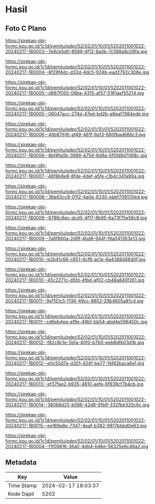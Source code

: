 # Hasil

## Foto C Plano

https://sirekap-obj-formc.kpu.go.id/1c1d/pemilu/pdpr/52/02/01/10/01/5202011001022-20240217-180003--7e9cb5d0-8589-4f12-8a0b-7c588a8c08fa.jpg

https://sirekap-obj-formc.kpu.go.id/1c1d/pemilu/pdpr/52/02/01/10/01/5202011001022-20240217-180004--6f29f4dc-d33d-4dc5-924b-ead2792c308e.jpg

https://sirekap-obj-formc.kpu.go.id/1c1d/pemilu/pdpr/52/02/01/10/01/5202011001022-20240217-180005--d887f055-06be-4315-af57-5161aef55214.jpg

https://sirekap-obj-formc.kpu.go.id/1c1d/pemilu/pdpr/52/02/01/10/01/5202011001022-20240217-180005--06047acc-274d-47ed-bd2b-a8eaf7984ede.jpg

https://sirekap-obj-formc.kpu.go.id/1c1d/pemilu/pdpr/52/02/01/10/01/5202011001022-20240217-180006--46b87616-af49-461f-9a13-660fbad666c3.jpg

https://sirekap-obj-formc.kpu.go.id/1c1d/pemilu/pdpr/52/02/01/10/01/5202011001022-20240217-180006--8bf8fa0b-3988-4754-8d9a-5f5fd9d7068c.jpg

https://sirekap-obj-formc.kpu.go.id/1c1d/pemilu/pdpr/52/02/01/10/01/5202011001022-20240217-180007--46f8b8e8-8fde-4def-a5fe-c1b4c341a99a.jpg

https://sirekap-obj-formc.kpu.go.id/1c1d/pemilu/pdpr/52/02/01/10/01/5202011001022-20240217-180008--36e63cc8-01f2-4a0e-8330-ebbf708510ed.jpg

https://sirekap-obj-formc.kpu.go.id/1c1d/pemilu/pdpr/52/02/01/10/01/5202011001022-20240217-180009--8788c8ec-dcd5-4f17-8b95-6a73f75e58c8.jpg

https://sirekap-obj-formc.kpu.go.id/1c1d/pemilu/pdpr/52/02/01/10/01/5202011001022-20240217-180009--7a6f860a-2d9f-4bd8-944f-f9a041363e13.jpg

https://sirekap-obj-formc.kpu.go.id/1c1d/pemilu/pdpr/52/02/01/10/01/5202011001022-20240217-180010--b2b41c66-c851-4cf8-ac1e-6a4388d48d0f.jpg

https://sirekap-obj-formc.kpu.go.id/1c1d/pemilu/pdpr/52/02/01/10/01/5202011001022-20240217-180010--45c2271c-d5fd-4fbd-af02-cb48a840f261.jpg

https://sirekap-obj-formc.kpu.go.id/1c1d/pemilu/pdpr/52/02/01/10/01/5202011001022-20240217-180011--9e1151c5-f136-49cc-8852-29b4605a81cd.jpg

https://sirekap-obj-formc.kpu.go.id/1c1d/pemilu/pdpr/52/02/01/10/01/5202011001022-20240217-180011--cd6eb4ea-af9e-49b1-bb54-abd4e596450c.jpg

https://sirekap-obj-formc.kpu.go.id/1c1d/pemilu/pdpr/52/02/01/10/01/5202011001022-20240217-180012--f82c8c1e-5bfa-40f0-b7b0-eeb8dfb03d1b.jpg

https://sirekap-obj-formc.kpu.go.id/1c1d/pemilu/pdpr/52/02/01/10/01/5202011001022-20240217-180012--e0c55d7a-d301-424f-be77-14f42baca6e1.jpg

https://sirekap-obj-formc.kpu.go.id/1c1d/pemilu/pdpr/52/02/01/10/01/5202011001022-20240217-180013--ef37fae2-b935-4810-aefe-6f839cf7b4cb.jpg

https://sirekap-obj-formc.kpu.go.id/1c1d/pemilu/pdpr/52/02/01/10/01/5202011001022-20240217-180014--38068d25-b596-42d8-91b9-332fbb320c6c.jpg

https://sirekap-obj-formc.kpu.go.id/1c1d/pemilu/pdpr/52/02/01/10/01/5202011001022-20240217-180015--ee169e8e-7347-4eaf-b382-9817bbbd0e63.jpg

https://sirekap-obj-formc.kpu.go.id/1c1d/pemilu/pdpr/52/02/01/10/01/5202011001022-20240217-180004--f1f09816-36a0-4db4-bd6e-56325e6c46a2.jpg


## Metadata

| Key        | Value               |
| ---------- | ------------------- |
| Time Stamp | 2024-02-17 18:03:37 |
| Kode Dapil | 5202                |



